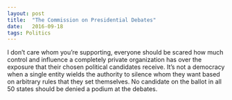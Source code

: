 ```yaml
---
layout:	post
title:	"The Commission on Presidential Debates"
date:	2016-09-18
tags: Politics
---
```


I don’t care whom you’re supporting, everyone should be scared how much control and influence a completely private organization has over the exposure that their chosen political candidates receive. It’s not a democracy when a single entity wields the authority to silence whom they want based on arbitrary rules that they set themselves. No candidate on the ballot in all 50 states should be denied a podium at the debates.

  